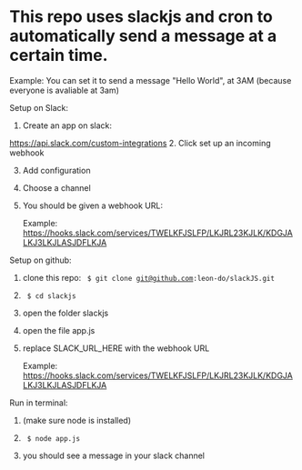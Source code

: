 <h1> This repo uses slackjs and cron to automatically send a message at a certain time. </h1>

Example:
You can set it to send a message "Hello World", at 3AM (because everyone is avaliable at 3am)

Setup on Slack:
1. Create an app on slack:

https://api.slack.com/custom-integrations
2. Click set up an incoming webhook

3. Add configuration

4. Choose a channel

5. You should be given a webhook URL:

    Example:
    https://hooks.slack.com/services/TWELKFJSLFP/LKJRL23KJLK/KDGJALKJ3LKJLASJDFLKJA




Setup on github:

1. clone this repo:
    <code> $ git clone git@github.com:leon-do/slackJS.git </code>

2. <code> $ cd slackjs </code>

3. open the folder slackjs

4. open the file app.js

5. replace SLACK_URL_HERE with the webhook URL

    Example:
    https://hooks.slack.com/services/TWELKFJSLFP/LKJRL23KJLK/KDGJALKJ3LKJLASJDFLKJA




Run in terminal:

1. (make sure node is installed)

2. <code> $ node app.js </code>

3. you should see a message in your slack channel
